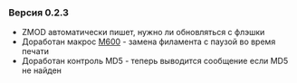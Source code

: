 ### Версия 0.2.3
- ZMOD автоматически пишет, нужно ли обновляться с флэшки
- Доработан макрос [M600](https://github.com/ghzserg/zmod/wiki/Macros#m600) - замена филамента  с паузой во время печати
- Доработан контроль MD5 - теперь выводится сообщение если MD5 не найден
